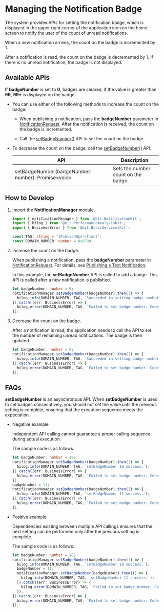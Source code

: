 # Managing the Notification Badge

The system provides APIs for setting the notification badge, which is displayed in the upper right corner of the application icon on the home screen to notify the user of the count of unread notifications.

When a new notification arrives, the count on the badge is incremented by 1.

After a notification is read, the count on the badge is decremented by 1. If there is no unread notification, the badge is not displayed.


## Available APIs

If **badgeNumber** is set to **0**, badges are cleared; if the value is greater than **99**, **99+** is displayed on the badge.

- You can use either of the following methods to increase the count on the badge:

   - When publishing a notification, pass the **badgeNumber** parameter in [NotificationRequest](../reference/apis-notification-kit/js-apis-inner-notification-notificationRequest.md#notificationrequest-1). After the notification is received, the count on the badge is incremented.

   - Call the [setBadgeNumber()](../reference/apis-notification-kit/js-apis-notificationManager.md#notificationmanagersetbadgenumber10) API to set the count on the badge.

- To decrease the count on the badge, call the [setBadgeNumber()](../reference/apis-notification-kit/js-apis-notificationManager.md#notificationmanagersetbadgenumber10) API.

  | **API**| **Description**|
  | -------- | -------- |
  | setBadgeNumber(badgeNumber: number): Promise\<void\> | Sets the number count on the badge.|


## How to Develop

1. Import the **NotificationManager** module.

   ```ts
   import { notificationManager } from '@kit.NotificationKit';
   import { hilog } from '@kit.PerformanceAnalysisKit';
   import { BusinessError } from '@kit.BasicServicesKit';
   
   const TAG: string = '[PublishOperation]';
   const DOMAIN_NUMBER: number = 0xFF00;
   ```

2. Increase the count on the badge.

   When publishing a notification, pass the **badgeNumber** parameter in [NotificationRequest](../reference/apis-notification-kit/js-apis-inner-notification-notificationRequest.md#notificationrequest-1). For details, see [Publishing a Text Notification](text-notification.md).
   
   In this example, the **setBadgeNumber** API is called to add a badge. This API is called after a new notification is published.
   
    ```ts
    let badgeNumber: number = 9;
    notificationManager.setBadgeNumber(badgeNumber).then(() => {
      hilog.info(DOMAIN_NUMBER, TAG, `Succeeded in setting badge number.`);
    }).catch((err: BusinessError) => {
      hilog.error(DOMAIN_NUMBER, TAG, `Failed to set badge number. Code is ${err.code}, message is ${err.message}`);
    });
    ```

3. Decrease the count on the badge.

   After a notification is read, the application needs to call the API to set the number of remaining unread notifications. The badge is then updated.

    ```ts
    let badgeNumber: number = 8;
    notificationManager.setBadgeNumber(badgeNumber).then(() => {
      hilog.info(DOMAIN_NUMBER, TAG, `Succeeded in setting badge number.`);
    }).catch((err: BusinessError) => {
      hilog.error(DOMAIN_NUMBER, TAG, `Failed to set badge number. Code is ${err.code}, message is ${err.message}`);
    });
    ```

## FAQs

**setBadgeNumber** is an asynchronous API. When **setBadgeNumber** is used to set badges consecutively, you should not set the value until the previous setting is complete, ensuring that the execution sequence meets the expectation.

- Negative example

    Independent API calling cannot guarantee a proper calling sequence during actual execution.

    The sample code is as follows:

    ```ts
    let badgeNumber: number = 10;
    notificationManager.setBadgeNumber(badgeNumber).then(() => {
      hilog.info(DOMAIN_NUMBER, TAG, `setBadgeNumber 10 success.`);
    }).catch((err: BusinessError) => {
      hilog.error(DOMAIN_NUMBER, TAG, `Failed to set badge number. Code is ${err.code}, message is ${err.message}`);
    });
    badgeNumber = 11;
    notificationManager.setBadgeNumber(badgeNumber).then(() => {
      hilog.info(DOMAIN_NUMBER, TAG, `setBadgeNumber 11 success.`);
    }).catch((err: BusinessError) => {
      hilog.error(DOMAIN_NUMBER, TAG, `Failed to set badge number. Code is ${err.code}, message is ${err.message}`);
    });
    ```

- Positive example

    Dependencies existing between multiple API callings ensures that the next setting can be performed only after the previous setting is complete.

    The sample code is as follows:

    ```ts
    let badgeNumber: number = 10;
    notificationManager.setBadgeNumber(badgeNumber).then(() => {
      hilog.info(DOMAIN_NUMBER, TAG, `setBadgeNumber 10 success.`);
      badgeNumber = 11;
      notificationManager.setBadgeNumber(badgeNumber).then(() => {
        hilog.info(DOMAIN_NUMBER, TAG, `setBadgeNumber 11 success.`);
      }).catch((err: BusinessError) => {
        hilog.error(DOMAIN_NUMBER, TAG, `Failed to set badge number. Code is ${err.code}, message is ${err.message}`);
      });
    }).catch((err: BusinessError) => {
      hilog.error(DOMAIN_NUMBER, TAG, `Failed to set badge number. Code is ${err.code}, message is ${err.message}`);
    });
    ```
